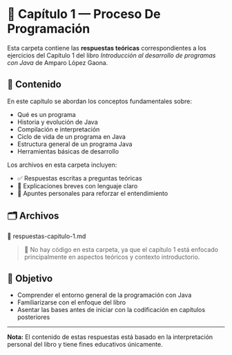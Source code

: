 # 📘 Capítulo 1 — Proceso De Programación

Esta carpeta contiene las **respuestas teóricas** correspondientes a los ejercicios del Capítulo 1 del libro *Introducción al desarrollo de programas con Java* de Amparo López Gaona.

## 📄 Contenido

En este capítulo se abordan los conceptos fundamentales sobre:

- Qué es un programa
- Historia y evolución de Java
- Compilación e interpretación
- Ciclo de vida de un programa en Java
- Estructura general de un programa Java
- Herramientas básicas de desarrollo

Los archivos en esta carpeta incluyen:

- ✅ Respuestas escritas a preguntas teóricas
- 📌 Explicaciones breves con lenguaje claro
- 🧠 Apuntes personales para reforzar el entendimiento

## 🗂 Archivos

📄 respuestas-capitulo-1.md

> 💬 No hay código en esta carpeta, ya que el capítulo 1 está enfocado principalmente en aspectos teóricos y contexto introductorio.

## 🎯 Objetivo

- Comprender el entorno general de la programación con Java
- Familiarizarse con el enfoque del libro
- Asentar las bases antes de iniciar con la codificación en capítulos posteriores

---

**Nota:** El contenido de estas respuestas está basado en la interpretación personal del libro y tiene fines educativos únicamente.
